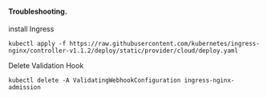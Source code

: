  #### Troubleshooting.

 install Ingress
 ```
 kubectl apply -f https://raw.githubusercontent.com/kubernetes/ingress-nginx/controller-v1.1.2/deploy/static/provider/cloud/deploy.yaml
 ```

 Delete Validation Hook
 ```
 kubectl delete -A ValidatingWebhookConfiguration ingress-nginx-admission
 ```
